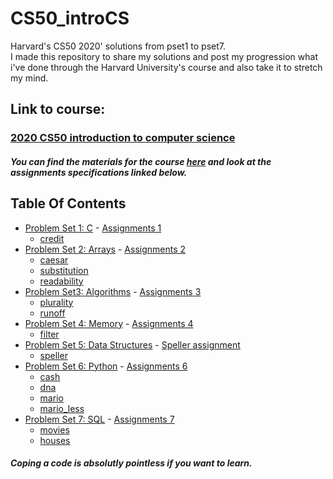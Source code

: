 # CS50_introCS

Harvard's CS50 2020' solutions from pset1 to pset7.<br>
I made this repository to share my solutions and post my progression what i've done through the Harvard University's course and also take it to stretch my mind.<br>

## Link to course: 
### <a href='https://www.edx.org/course/cs50s-introduction-to-computer-science'>2020 CS50 introduction to computer science</a><br>
##### You can find the materials for the course <a href='https://cs50.harvard.edu/x/2020/'>here</a> and look at the assignments specifications linked below. <br>

<h2> Table Of Contents </h2>

- [Problem Set 1: C](/pset1) - <a href='https://cs50.harvard.edu/x/2020/psets/1/'> Assignments 1</a>
  * [credit](/pset1/credit.c)
- [Problem Set 2: Arrays](/pset2) - <a href='https://cs50.harvard.edu/x/2020/psets/2/'> Assignments 2</a> 
  * [caesar](/pset2/caesar/caesar.c)
  * [substitution](/pset2/substitution/substitution.c)
  * [readability](/pset2/readability/readability.c)
- [Problem Set3: Algorithms](/pset3) - <a href='https://cs50.harvard.edu/x/2020/psets/3/'> Assignments 3</a> 
  * [plurality](/pset3/plurality/plurality.c)
  * [runoff](/pset3/runoff/runoff.c)
- [Problem Set 4: Memory](/pset4) - <a href='https://cs50.harvard.edu/x/2020/psets/4/'> Assignments 4</a> 
  * [filter](/pset4/filter.c)
- [Problem Set 5: Data Structures](/pset5) - <a href='https://cs50.harvard.edu/x/2020/psets/5/speller/'> Speller assignment</a>
  * [speller](/pset5/dictionary.c)
- [Problem Set 6: Python](/pset6) - <a href='https://cs50.harvard.edu/x/2020/psets/6/'> Assignments 6</a>
  * [cash](/pset6/cash)
  * [dna](/pset6/dna)
  * [mario](/pset6/mario)
  * [mario_less](/pset6/mario_less)
- [Problem Set 7: SQL](/pset7) - <a href='https://cs50.harvard.edu/x/2020/psets/6/'> Assignments 7</a>
  * [movies](/pset7/movies)
  * [houses](/pset7/houes)


##### Coping a code is absolutly pointless if you want to learn.
